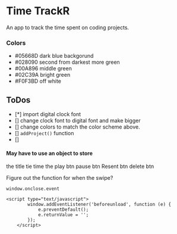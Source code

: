 # Time TrackR
An app to track the time spent on coding projects.

### Colors 

- #05668D dark blue backgorund
- #028090 second from darkest more green
- #00A896 middle green
- #02C39A bright green
- #F0F3BD off white

## ToDos

- [*] import digital clock font
- [] change clock font to digital font and make bigger
- [] change colors to match the color scheme above.
- [] `addProject()` function
- [] 



#### May have to use an object to store 
the title
tie time
the play btn
pause btn
Resent btn
delete btn

Figure out the function for when the 
swipe?

`window.onclose.event`

```
<script type="text/javascript">
        window.addEventListener('beforeunload', function (e) {
            e.preventDefault();
            e.returnValue = '';
        });
    </script>

```